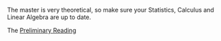 The master is very theoretical, so make sure your Statistics, Calculus and Linear Algebra are up to date. 

The [Preliminary Reading](https://www.mlmi.eng.cam.ac.uk/preliminary-reading)